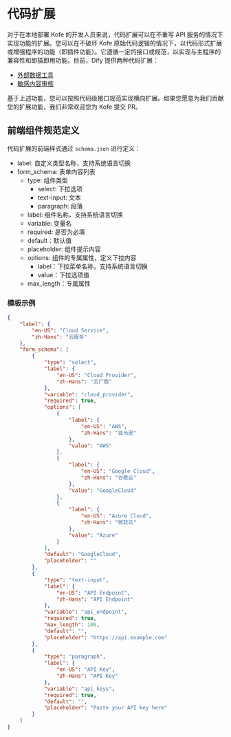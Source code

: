 # 代码扩展

对于在本地部署 Kofe 的开发人员来说，代码扩展可以在不重写 API 服务的情况下实现功能的扩展。您可以在不破坏 Kofe 原始代码逻辑的情况下，以代码形式扩展或增强程序的功能（即插件功能）。它遵循一定的接口或规范，以实现与主程序的兼容性和即插即用功能。目前，Dify 提供两种代码扩展：

* [外部数据工具](external-data-tool.md "mention")
* [敏感内容审核](moderation.md "mention")

基于上述功能，您可以按照代码级接口规范实现横向扩展。如果您愿意为我们贡献您的扩展功能，我们非常欢迎您为 Kofe 提交 PR。

## 前端组件规范定义

代码扩展的前端样式通过 `schema.json` 进行定义：

* label: 自定义类型名称，支持系统语言切换
* form_schema: 表单内容列表
  * type: 组件类型
    * select: 下拉选项
    * text-input: 文本
    * paragraph: 段落
  * label: 组件名称，支持系统语言切换
  * variable: 变量名
  * required: 是否为必填
  * default：默认值
  * placeholder: 组件提示内容
  * options: 组件的专属属性，定义下拉内容
    * label：下拉菜单名称，支持系统语言切换
    * value：下拉选项值
  * max_length：专属属性

### 模板示例

```json
{
    "label": {
        "en-US": "Cloud Service",
        "zh-Hans": "云服务"
    },
    "form_schema": [
        {
            "type": "select",
            "label": {
                "en-US": "Cloud Provider",
                "zh-Hans": "云厂商"
            },
            "variable": "cloud_provider",
            "required": true,
            "options": [
                {
                    "label": {
                        "en-US": "AWS",
                        "zh-Hans": "亚马逊"
                    },
                    "value": "AWS"
                },
                {
                    "label": {
                        "en-US": "Google Cloud",
                        "zh-Hans": "谷歌云"
                    },
                    "value": "GoogleCloud"
                },
                {
                    "label": {
                        "en-US": "Azure Cloud",
                        "zh-Hans": "微软云"
                    },
                    "value": "Azure"
                }
            ],
            "default": "GoogleCloud",
            "placeholder": ""
        },
        {
            "type": "text-input",
            "label": {
                "en-US": "API Endpoint",
                "zh-Hans": "API Endpoint"
            },
            "variable": "api_endpoint",
            "required": true,
            "max_length": 100,
            "default": "",
            "placeholder": "https://api.example.com"
        },
        {
            "type": "paragraph",
            "label": {
                "en-US": "API Key",
                "zh-Hans": "API Key"
            },
            "variable": "api_keys",
            "required": true,
            "default": "",
            "placeholder": "Paste your API key here"
        }
    ]
}
```